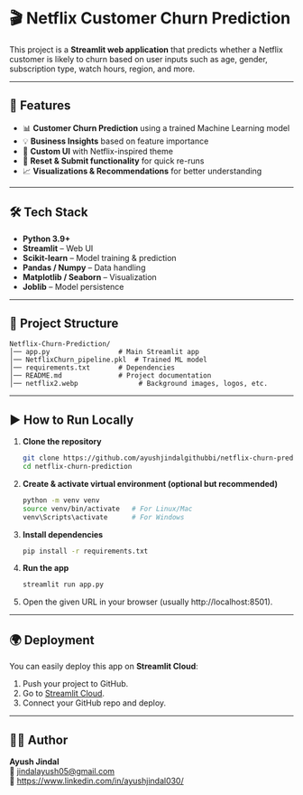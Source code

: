 # 🎬 Netflix Customer Churn Prediction

This project is a **Streamlit web application** that predicts whether a Netflix customer is likely to churn based on user inputs such as age, gender, subscription type, watch hours, region, and more.  
 

---

## 🚀 Features  
- 📊 **Customer Churn Prediction** using a trained Machine Learning model  
- 💡 **Business Insights** based on feature importance  
- 🎨 **Custom UI** with Netflix-inspired theme  
- 🔄 **Reset & Submit functionality** for quick re-runs  
- 📈 **Visualizations & Recommendations** for better understanding  

---

## 🛠️ Tech Stack  
- **Python 3.9+**  
- **Streamlit** – Web UI  
- **Scikit-learn** – Model training & prediction  
- **Pandas / Numpy** – Data handling  
- **Matplotlib / Seaborn** – Visualization  
- **Joblib** – Model persistence  

---

## 📂 Project Structure  
```
Netflix-Churn-Prediction/
│── app.py                 # Main Streamlit app
│── NetflixChurn_pipeline.pkl  # Trained ML model
│── requirements.txt       # Dependencies
│── README.md              # Project documentation
│── netflix2.webp               # Background images, logos, etc.
```

---

## ▶️ How to Run Locally  

1. **Clone the repository**  
   ```bash
   git clone https://github.com/ayushjindalgithubbi/netflix-churn-prediction.git
   cd netflix-churn-prediction
   ```

2. **Create & activate virtual environment (optional but recommended)**  
   ```bash
   python -m venv venv
   source venv/bin/activate   # For Linux/Mac
   venv\Scripts\activate      # For Windows
   ```

3. **Install dependencies**  
   ```bash
   pip install -r requirements.txt
   ```

4. **Run the app**  
   ```bash
   streamlit run app.py
   ```

5. Open the given URL in your browser (usually http://localhost:8501).  

---

## 🌍 Deployment  

You can easily deploy this app on **Streamlit Cloud**:  
1. Push your project to GitHub.  
2. Go to [Streamlit Cloud](https://streamlit.io/cloud).  
3. Connect your GitHub repo and deploy.  

---

## 👨‍💻 Author  
**Ayush Jindal**  
📧 jindalayush05@gmail.com  
🔗 https://www.linkedin.com/in/ayushjindal030/ 

